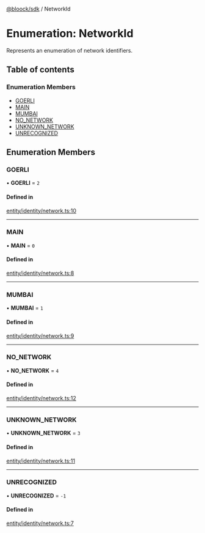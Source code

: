 [@bloock/sdk](../index.md) / NetworkId

# Enumeration: NetworkId

Represents an enumeration of network identifiers.

## Table of contents

### Enumeration Members

- [GOERLI](NetworkId-1.md#goerli)
- [MAIN](NetworkId-1.md#main)
- [MUMBAI](NetworkId-1.md#mumbai)
- [NO\_NETWORK](NetworkId-1.md#no_network)
- [UNKNOWN\_NETWORK](NetworkId-1.md#unknown_network)
- [UNRECOGNIZED](NetworkId-1.md#unrecognized)

## Enumeration Members

### GOERLI

• **GOERLI** = ``2``

#### Defined in

[entity/identity/network.ts:10](https://github.com/bloock/bloock-sdk/blob/9affaa1/languages/js/src/entity/identity/network.ts#L10)

___

### MAIN

• **MAIN** = ``0``

#### Defined in

[entity/identity/network.ts:8](https://github.com/bloock/bloock-sdk/blob/9affaa1/languages/js/src/entity/identity/network.ts#L8)

___

### MUMBAI

• **MUMBAI** = ``1``

#### Defined in

[entity/identity/network.ts:9](https://github.com/bloock/bloock-sdk/blob/9affaa1/languages/js/src/entity/identity/network.ts#L9)

___

### NO\_NETWORK

• **NO\_NETWORK** = ``4``

#### Defined in

[entity/identity/network.ts:12](https://github.com/bloock/bloock-sdk/blob/9affaa1/languages/js/src/entity/identity/network.ts#L12)

___

### UNKNOWN\_NETWORK

• **UNKNOWN\_NETWORK** = ``3``

#### Defined in

[entity/identity/network.ts:11](https://github.com/bloock/bloock-sdk/blob/9affaa1/languages/js/src/entity/identity/network.ts#L11)

___

### UNRECOGNIZED

• **UNRECOGNIZED** = ``-1``

#### Defined in

[entity/identity/network.ts:7](https://github.com/bloock/bloock-sdk/blob/9affaa1/languages/js/src/entity/identity/network.ts#L7)
